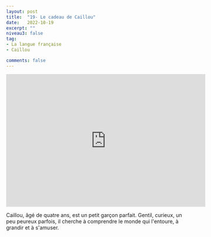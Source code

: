 ```yaml
---
layout: post
title:  "19- Le cadeau de Caillou"
date:   2022-10-19
excerpt: ""
niveau3: false
tag:
- La langue française
- Caillou

comments: false
---
```

<center>
<img style="display: none;" src="/assets/img/thumbnails/caillou-19.jpg" alt="" width="1" height="1">
<iframe width="542px" height="361px" src="https://www.youtube.com/embed/o5QMRyFd80M?rel=0&controls=1&showinfo=0&modestbranding=1&enablejsapi=1" allowfullscreen frameborder="0" ></iframe></center>

Caillou, âgé de quatre ans, est un petit garçon parfait. Gentil, curieux, un peu peureux parfois, il cherche à comprendre le monde qui l'entoure, à grandir et à s'amuser.
